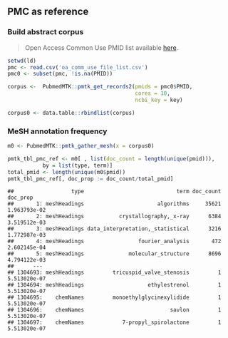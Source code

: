 ## PMC as reference

### Build abstract corpus

> Open Access Common Use PMID list available
> [here](https://ftp.ncbi.nlm.nih.gov/pub/pmc/).

``` r
setwd(ld)
pmc <- read.csv('oa_comm_use_file_list.csv')
pmc0 <- subset(pmc, !is.na(PMID))
```

``` r
corpus <-  PubmedMTK::pmtk_get_records2(pmids = pmc0$PMID, 
                                        cores = 10, 
                                        ncbi_key = key) 

corpus0 <- data.table::rbindlist(corpus)
```

### MeSH annotation frequency

``` r
m0 <- PubmedMTK::pmtk_gather_mesh(x = corpus0)

pmtk_tbl_pmc_ref <- m0[ , list(doc_count = length(unique(pmid))),
           by = list(type, term)]
total_pmid <- length(unique(m0$pmid))
pmtk_tbl_pmc_ref[, doc_prop := doc_count/total_pmid]
```

    ##                  type                             term doc_count     doc_prop
    ##       1: meshHeadings                       algorithms     35621 1.963793e-02
    ##       2: meshHeadings           crystallography,_x-ray      6384 3.519512e-03
    ##       3: meshHeadings data_interpretation,_statistical      3216 1.772987e-03
    ##       4: meshHeadings                 fourier_analysis       472 2.602145e-04
    ##       5: meshHeadings              molecular_structure      8696 4.794122e-03
    ##      ---                                                                     
    ## 1304693: meshHeadings         tricuspid_valve_stenosis         1 5.513020e-07
    ## 1304694: meshHeadings                    ethylestrenol         1 5.513020e-07
    ## 1304695:    chemNames         monoethylglycinexylidide         1 5.513020e-07
    ## 1304696:    chemNames                           savlon         1 5.513020e-07
    ## 1304697:    chemNames            7-propyl_spirolactone         1 5.513020e-07

